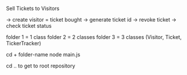Sell Tickets to Visitors

-> create visitor = ticket bought
-> generate ticket id
-> revoke ticket
-> check ticket status

folder 1 = 1 class
folder 2 = 2 classes
folder 3 = 3 classes (Visitor, Ticket, TickerTracker)

cd + folder-name
node main.js

cd .. to get to root repository
